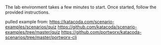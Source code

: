 The lab environment takes a few minutes to start.
Once started, follow the provided instructions.

pulled example from:
https://katacoda.com/scenario-examples/scenarios/quiz
https://github.com/katacoda/scenario-examples/tree/master/quiz
https://github.com/portworx/katacoda-scenarios/tree/master/portworx-cli


